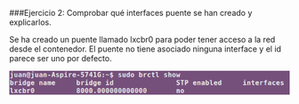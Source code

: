 ###Ejercicio 2: Comprobar qué interfaces puente se han creado y explicarlos.

Se ha creado un puente llamado lxcbr0 para poder tener acceso a la red desde el contenedor. El puente no tiene asociado ninguna interface y el id parece ser uno por defecto.

![](ejercicio2.png)